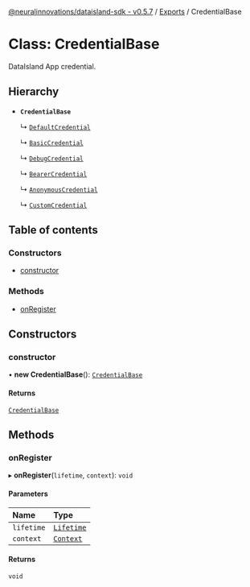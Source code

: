 [@neuralinnovations/dataisland-sdk - v0.5.7](../../README.md) / [Exports](../modules.md) / CredentialBase

# Class: CredentialBase

DataIsland App credential.

## Hierarchy

- **`CredentialBase`**

  ↳ [`DefaultCredential`](DefaultCredential.md)

  ↳ [`BasicCredential`](BasicCredential.md)

  ↳ [`DebugCredential`](DebugCredential.md)

  ↳ [`BearerCredential`](BearerCredential.md)

  ↳ [`AnonymousCredential`](AnonymousCredential.md)

  ↳ [`CustomCredential`](CustomCredential.md)

## Table of contents

### Constructors

- [constructor](CredentialBase.md#constructor)

### Methods

- [onRegister](CredentialBase.md#onregister)

## Constructors

### constructor

• **new CredentialBase**(): [`CredentialBase`](CredentialBase.md)

#### Returns

[`CredentialBase`](CredentialBase.md)

## Methods

### onRegister

▸ **onRegister**(`lifetime`, `context`): `void`

#### Parameters

| Name | Type |
| :------ | :------ |
| `lifetime` | [`Lifetime`](Lifetime.md) |
| `context` | [`Context`](Context.md) |

#### Returns

`void`
